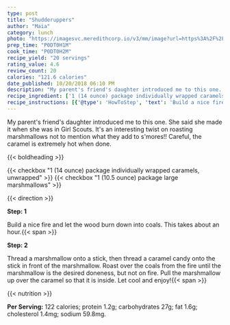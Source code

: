 ```yaml
---
type: post
title: "Shudderuppers"
author: "Maia"
category: lunch
photo: "https://imagesvc.meredithcorp.io/v3/mm/image?url=https%3A%2F%2Fimages.media-allrecipes.com%2Fuserphotos%2F802002.jpg"
prep_time: "P0DT0H1M"
cook_time: "P0DT0H2M"
recipe_yield: "20 servings"
rating_value: 4.6
review_count: 20
calories: "121.6 calories"
date_published: 10/20/2018 06:10 PM
description: "My parent's friend's daughter introduced me to this one. She said she made it when she was in Girl Scouts. It's an interesting twist on roasting marshmallows not to mention what they add to s'mores!!  Careful, the caramel is extremely hot when done."
recipe_ingredient: ['1 (14 ounce) package individually wrapped caramels, unwrapped', '1 (10.5 ounce) package large marshmallows']
recipe_instructions: [{'@type': 'HowToStep', 'text': 'Build a nice fire and let the wood burn down into coals. This takes about an hour.\n'}, {'@type': 'HowToStep', 'text': 'Thread a marshmallow onto a stick, then thread a caramel candy onto the stick in front of the marshmallow. Roast over the coals from the fire until the marshmallow is the desired doneness, but not on fire. Pull the marshmallow up over the caramel so that it is inside. Let cool and enjoy!\n'}]
---
```


My parent's friend's daughter introduced me to this one. She said she made it when she was in Girl Scouts. It's an interesting twist on roasting marshmallows not to mention what they add to s'mores!!  Careful, the caramel is extremely hot when done. 

{{< boldheading >}}

{{< checkbox "1 (14 ounce) package individually wrapped caramels, unwrapped" >}}
{{< checkbox "1 (10.5 ounce) package large marshmallows" >}}


{{< direction >}}

**Step: 1**

Build a nice fire and let the wood burn down into coals. This takes about an hour.{{< span >}}

**Step: 2**

Thread a marshmallow onto a stick, then thread a caramel candy onto the stick in front of the marshmallow. Roast over the coals from the fire until the marshmallow is the desired doneness, but not on fire. Pull the marshmallow up over the caramel so that it is inside. Let cool and enjoy!{{< span >}}

{{< nutrition >}}

**Per Serving:** 122 calories; protein 1.2g; carbohydrates 27g; fat 1.6g; cholesterol 1.4mg; sodium 59.8mg.